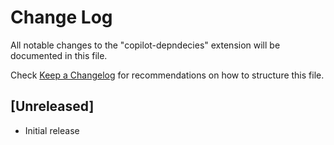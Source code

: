 # Change Log

All notable changes to the "copilot-depndecies" extension will be documented in this file.

Check [Keep a Changelog](http://keepachangelog.com/) for recommendations on how to structure this file.

## [Unreleased]

- Initial release